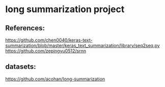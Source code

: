 # long summarization project
## References: 
https://github.com/chen0040/keras-text-summarization/blob/master/keras_text_summarization/library/seq2seq.py 
https://github.com/zepingyu0512/srnn 
 
## datasets:
https://github.com/acohan/long-summarization 


